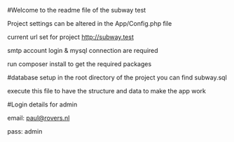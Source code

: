 #Welcome to the readme file of the subway test

Project settings can be altered in the App/Config.php file

current url set for project http://subway.test

smtp account login & mysql connection are required

run composer install to get the required packages

#database setup
in the root directory of the project you can find subway.sql

execute this file to have the structure and data to make the app work

#Login details for admin

email: paul@rovers.nl

pass: admin
